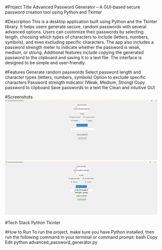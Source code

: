 #Project Title
Advanced Password Generator – A GUI-based secure password creation tool using Python and Tkinter

#Description
This is a desktop application built using Python and the Tkinter library. It helps users generate secure, random passwords with several advanced options. Users can customize their passwords by selecting length, choosing which types of characters to include (letters, numbers, symbols), and even excluding specific characters. The app also includes a password strength meter to indicate whether the password is weak, medium, or strong. Additional features include copying the generated password to the clipboard and saving it to a text file. The interface is designed to be simple and user-friendly.

#Features
Generate random passwords
Select password length and character types (letters, numbers, symbols)
Option to exclude specific characters
Password strength indicator (Weak, Medium, Strong)
Copy password to clipboard
Save passwords to a text file
Clean and intuitive GUI

#Screenshots
![alt text](image.png)
![alt text](image-1.png)

#Tech Stack
Python
Tkinter

#How to Run
To run the project, make sure you have Python installed, then run the following command in your terminal or command prompt:
bash
Copy
Edit
python advanced_password_generator.py